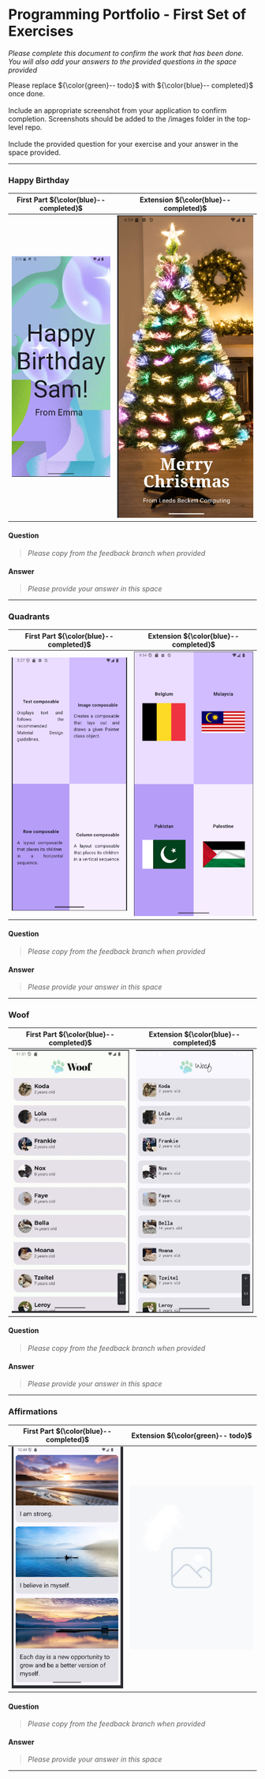# Programming Portfolio - First Set of Exercises

*Please complete this document to confirm the work that has been done. You will also add your answers to the provided 
questions in the space provided*

Please replace ${\color{green}-- todo}$ with ${\color{blue}-- completed}$ once done.\
\
Include an appropriate screenshot from your application to confirm completion. Screenshots should be added to 
the /images folder in the top-level repo.\
\
Include the provided question for your exercise and your answer in the space provided.

---

### Happy Birthday ###

| **First Part ${\color{blue}-- completed}$** |     **Extension ${\color{blue}-- completed}$**     |
|:-------------------------------------------:|:--------------------------------------------------:|
| ![birthday part 1](./images/Birthday1.png)  | ![birthday part 2](./images/birthdayExtension.png) |


#### Question ####
> *Please copy from the feedback branch when provided*
>  
>  
>  

#### Answer ####
> *Please provide your answer in this space*
> 
> 
> 
> 

---
### Quadrants ###

|     **First Part ${\color{blue}-- completed}$**     |     **Extension ${\color{blue}-- completed}$**      |
|:---------------------------------------------------:|:---------------------------------------------------:|
| ![quadrants part 1](./images/quadrantFirstTask.png) | ![quadrants part 2](./images/quadrantExtension.png) |


#### Question ####
> *Please copy from the feedback branch when provided*
>  
>  
>  

#### Answer ####
> *Please provide your answer in this space*
> 
> 
> 
> 

---

### Woof ###

| **First Part ${\color{blue}-- completed}$** |    **Extension ${\color{blue}-- completed}$**     |
|:-------------------------------------------:|:-------------------------------------------------:|
|      ![woof part 1](./images/Woof.jpg)      | ![woof part 2](./images/Extension_Woof_Light.jpg) |


#### Question ####
> *Please copy from the feedback branch when provided*
>  
>  
>  

#### Answer ####
> *Please provide your answer in this space*
> 
> 
> 
> 

---

### Affirmations ###

|        **First Part ${\color{blue}-- completed}$**         |     **Extension ${\color{green}-- todo}$**      |
|:----------------------------------------------------------:|:-----------------------------------------------:|
| ![affirmation part 1](./images/affirmation_first_part.png) | ![affirmation part 2](./images/placeholder.jpg) |


#### Question ####
> *Please copy from the feedback branch when provided*
>  
>  
>  

#### Answer ####
> *Please provide your answer in this space*
> 
> 
> 
> 

---

